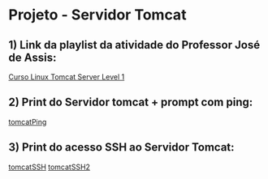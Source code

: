 # Projeto - Servidor Tomcat

## 1) Link da playlist da atividade do Professor José de Assis:
[Curso Linux Tomcat Server Level 1](https://www.youtube.com/playlist?list=PLbEOwbQR9lqyGUhHQHEBXxeBbE1jq8r_c)

## 2) Print do Servidor tomcat + prompt com ping:
[tomcatPing](https://github.com/gabrielbengoa/Servidor_WEB/blob/master/tomcatPing.png)

## 3) Print do acesso SSH ao Servidor Tomcat:
[tomcatSSH](https://github.com/gabrielbengoa/Servidor_WEB/blob/master/tomcatSSH.png)
[tomcatSSH2](https://github.com/gabrielbengoa/Servidor_WEB/blob/master/tomcatSSH2.png)
